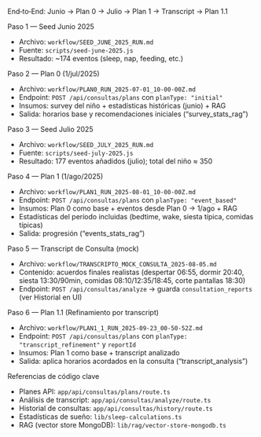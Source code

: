 End‑to‑End: Junio → Plan 0 → Julio → Plan 1 → Transcript → Plan 1.1

Paso 1 — Seed Junio 2025

- Archivo: `workflow/SEED_JUNE_2025_RUN.md`
- Fuente: `scripts/seed-june-2025.js`
- Resultado: ~174 eventos (sleep, nap, feeding, etc.)

Paso 2 — Plan 0 (1/jul/2025)

- Archivo: `workflow/PLAN0_RUN_2025-07-01_10-00-00Z.md`
- Endpoint: `POST /api/consultas/plans` con `planType: "initial"`
- Insumos: survey del niño + estadísticas históricas (junio) + RAG
- Salida: horarios base y recomendaciones iniciales (“survey_stats_rag”)

Paso 3 — Seed Julio 2025

- Archivo: `workflow/SEED_JULY_2025_RUN.md`
- Fuente: `scripts/seed-july-2025.js`
- Resultado: 177 eventos añadidos (julio); total del niño ≈ 350

Paso 4 — Plan 1 (1/ago/2025)

- Archivo: `workflow/PLAN1_RUN_2025-08-01_10-00-00Z.md`
- Endpoint: `POST /api/consultas/plans` con `planType: "event_based"`
- Insumos: Plan 0 como base + eventos desde Plan 0 → 1/ago + RAG
- Estadísticas del período incluidas (bedtime, wake, siesta típica, comidas típicas)
- Salida: progresión (“events_stats_rag”)

Paso 5 — Transcript de Consulta (mock)

- Archivo: `workflow/TRANSCRIPTO_MOCK_CONSULTA_2025-08-05.md`
- Contenido: acuerdos finales realistas (despertar 06:55, dormir 20:40, siesta 13:30/90min, comidas 08:10/12:35/18:45, corte pantallas 18:30)
- Endpoint: `POST /api/consultas/analyze` → guarda `consultation_reports` (ver Historial en UI)

Paso 6 — Plan 1.1 (Refinamiento por transcript)

- Archivo: `workflow/PLAN1_1_RUN_2025-09-23_00-50-52Z.md`
- Endpoint: `POST /api/consultas/plans` con `planType: "transcript_refinement"` y `reportId`
- Insumos: Plan 1 como base + transcript analizado
- Salida: aplica horarios acordados en la consulta (“transcript_analysis”)

Referencias de código clave

- Planes API: `app/api/consultas/plans/route.ts`
- Análisis de transcript: `app/api/consultas/analyze/route.ts`
- Historial de consultas: `app/api/consultas/history/route.ts`
- Estadísticas de sueño: `lib/sleep-calculations.ts`
- RAG (vector store MongoDB): `lib/rag/vector-store-mongodb.ts`

